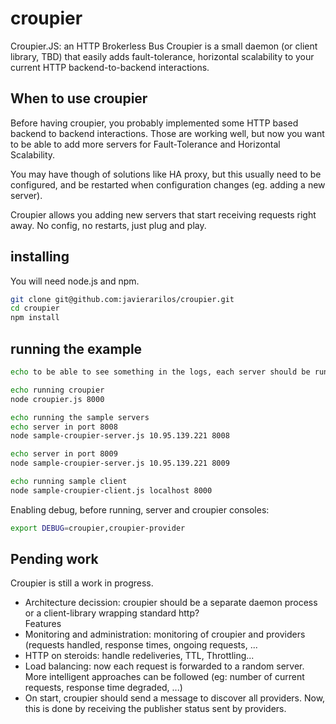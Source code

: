 croupier
========

Croupier.JS: an HTTP Brokerless Bus
Croupier is a small daemon (or client library, TBD) that easily adds fault-tolerance, horizontal scalability to your current HTTP backend-to-backend interactions.

When to use croupier
--------------------
Before having croupier, you probably implemented some HTTP based backend to backend interactions. 
Those are working well, but now you want to be able to add more servers for Fault-Tolerance and Horizontal Scalability.

You may have though of solutions like HA proxy, but this usually need to be configured, and be restarted when configuration changes (eg. adding a new server).

Croupier allows you adding new servers that start receiving requests right away. No config, no restarts, just plug and play.


installing
----------
You will need node.js and npm.

```bash
git clone git@github.com:javierarilos/croupier.git
cd croupier
npm install
```

running the example
-------------------
```bash
echo to be able to see something in the logs, each server should be run in its own console

echo running croupier
node croupier.js 8000

echo running the sample servers
echo server in port 8008
node sample-croupier-server.js 10.95.139.221 8008

echo server in port 8009
node sample-croupier-server.js 10.95.139.221 8009

echo running sample client
node sample-croupier-client.js localhost 8000
```

Enabling debug, before running, server and croupier consoles:

```bash
export DEBUG=croupier,croupier-provider
```

Pending work
------------
Croupier is still a work in progress.
* Architecture decission: croupier should be a separate daemon process or a client-library wrapping standard http?  
Features
* Monitoring and administration: monitoring of croupier and providers (requests handled, response times, ongoing requests, ...
* HTTP on steroids: handle redeliveries, TTL, Throttling...
* Load balancing: now each request is forwarded to a random server. More intelligent approaches can be followed (eg: number of current requests, response time degraded, ...)
* On start, croupier should send a message to discover all providers. Now, this is done by receiving the publisher status sent by providers.


